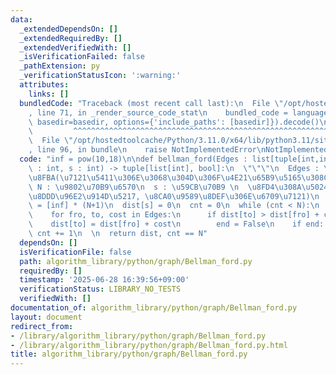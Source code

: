 ```yaml
---
data:
  _extendedDependsOn: []
  _extendedRequiredBy: []
  _extendedVerifiedWith: []
  _isVerificationFailed: false
  _pathExtension: py
  _verificationStatusIcon: ':warning:'
  attributes:
    links: []
  bundledCode: "Traceback (most recent call last):\n  File \"/opt/hostedtoolcache/Python/3.11.0/x64/lib/python3.11/site-packages/onlinejudge_verify/documentation/build.py\"\
    , line 71, in _render_source_code_stat\n    bundled_code = language.bundle(stat.path,\
    \ basedir=basedir, options={'include_paths': [basedir]}).decode()\n          \
    \         ^^^^^^^^^^^^^^^^^^^^^^^^^^^^^^^^^^^^^^^^^^^^^^^^^^^^^^^^^^^^^^^^^^^^^^^^^^^^^^^^^\n\
    \  File \"/opt/hostedtoolcache/Python/3.11.0/x64/lib/python3.11/site-packages/onlinejudge_verify/languages/python.py\"\
    , line 96, in bundle\n    raise NotImplementedError\nNotImplementedError\n"
  code: "inf = pow(10,18)\n\ndef bellman_ford(Edges : list[tuple[int,int,int]], N\
    \ : int, s : int) -> tuple[list[int], bool]:\n  \"\"\"\n  Edges : \u6709\u5411\
    \u8FBA(\u7121\u5411\u306E\u3068\u304D\u306F\u4E21\u65B9\u5165\u308C\u308B)\n \
    \ N : \u9802\u70B9\u6570\n  s : \u59CB\u70B9 \n  \u8FD4\u308A\u5024 : (\u6700\u77ED\
    \u8DDD\u96E2\u914D\u5217, \u8CA0\u9589\u8DEF\u306E\u6709\u7121)\n  \"\"\"\n  dist\
    \ = [inf] * (N+1)\n  dist[s] = 0\n  cnt = 0\n  while (cnt < N):\n    end = True\n\
    \    for fro, to, cost in Edges:\n      if dist[to] > dist[fro] + cost:\n    \
    \    dist[to] = dist[fro] + cost\n        end = False\n    if end: break\n   \
    \ cnt += 1\n  \n  return dist, cnt == N"
  dependsOn: []
  isVerificationFile: false
  path: algorithm_library/python/graph/Bellman_ford.py
  requiredBy: []
  timestamp: '2025-06-28 16:39:56+09:00'
  verificationStatus: LIBRARY_NO_TESTS
  verifiedWith: []
documentation_of: algorithm_library/python/graph/Bellman_ford.py
layout: document
redirect_from:
- /library/algorithm_library/python/graph/Bellman_ford.py
- /library/algorithm_library/python/graph/Bellman_ford.py.html
title: algorithm_library/python/graph/Bellman_ford.py
---
```

